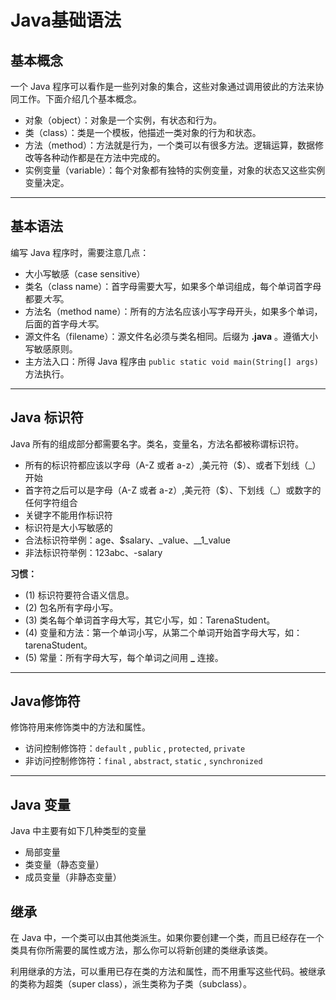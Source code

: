# Java基础语法

## 基本概念

一个 Java 程序可以看作是一些列对象的集合，这些对象通过调用彼此的方法来协同工作。下面介绍几个基本概念。

- 对象（object）：对象是一个实例，有状态和行为。
- 类（class）：类是一个模板，他描述一类对象的行为和状态。
- 方法（method）：方法就是行为，一个类可以有很多方法。逻辑运算，数据修改等各种动作都是在方法中完成的。
- 实例变量（variable）：每个对象都有独特的实例变量，对象的状态又这些实例变量决定。

***

## 基本语法

编写 Java 程序时，需要注意几点：

- 大小写敏感（case sensitive）
- 类名（class name）：首字母需要大写，如果多个单词组成，每个单词首字母都要*大写*。
- 方法名（method name）：所有的方法名应该小写字母开头，如果多个单词，后面的首字母*大写*。
- 源文件名（filename）：源文件名必须与类名相同。后缀为 **.java** 。遵循大小写敏感原则。
- 主方法入口：所得 Java 程序由 `public static void main(String[] args)` 方法执行。

***

## Java 标识符

Java 所有的组成部分都需要名字。类名，变量名，方法名都被称谓标识符。

- 所有的标识符都应该以字母（A-Z 或者 a-z）,美元符（$）、或者下划线（_）开始
- 首字符之后可以是字母（A-Z 或者 a-z）,美元符（$）、下划线（_）或数字的任何字符组合
- 关键字不能用作标识符
- 标识符是大小写敏感的
- 合法标识符举例：age、$salary、_value、__1_value
- 非法标识符举例：123abc、-salary

**习惯：**

-  (1) 标识符要符合语义信息。
-  (2) 包名所有字母小写。
-  (3) 类名每个单词首字母大写，其它小写，如：TarenaStudent。
-  (4) 变量和方法：第一个单词小写，从第二个单词开始首字母大写，如：tarenaStudent。
-  (5) 常量：所有字母大写，每个单词之间用 **_** 连接。

***

## Java修饰符

修饰符用来修饰类中的方法和属性。

- 访问控制修饰符：`default` , `public` , `protected`, `private`
- 非访问控制修饰符：`final` , `abstract`, `static` , `synchronized` 

***

## Java 变量

Java 中主要有如下几种类型的变量

- 局部变量
- 类变量（静态变量）
- 成员变量（非静态变量）

## 继承

在 Java 中，一个类可以由其他类派生。如果你要创建一个类，而且已经存在一个类具有你所需要的属性或方法，那么你可以将新创建的类继承该类。

利用继承的方法，可以重用已存在类的方法和属性，而不用重写这些代码。被继承的类称为超类（super class），派生类称为子类（subclass）。